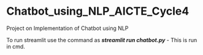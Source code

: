 # Chatbot_using_NLP_AICTE_Cycle4
Project on Implementation of Chatbot using NLP

To run streamlit use the command as
_**streamlit run chatbot.py**_ - This is run in cmd. 
